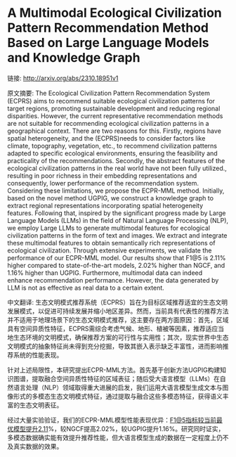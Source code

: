 # A Multimodal Ecological Civilization Pattern Recommendation Method Based on Large Language Models and Knowledge Graph

链接: http://arxiv.org/abs/2310.18951v1

原文摘要:
The Ecological Civilization Pattern Recommendation System (ECPRS) aims to
recommend suitable ecological civilization patterns for target regions,
promoting sustainable development and reducing regional disparities. However,
the current representative recommendation methods are not suitable for
recommending ecological civilization patterns in a geographical context. There
are two reasons for this. Firstly, regions have spatial heterogeneity, and the
(ECPRS)needs to consider factors like climate, topography, vegetation, etc., to
recommend civilization patterns adapted to specific ecological environments,
ensuring the feasibility and practicality of the recommendations. Secondly, the
abstract features of the ecological civilization patterns in the real world
have not been fully utilized., resulting in poor richness in their embedding
representations and consequently, lower performance of the recommendation
system. Considering these limitations, we propose the ECPR-MML method.
Initially, based on the novel method UGPIG, we construct a knowledge graph to
extract regional representations incorporating spatial heterogeneity features.
Following that, inspired by the significant progress made by Large Language
Models (LLMs) in the field of Natural Language Processing (NLP), we employ
Large LLMs to generate multimodal features for ecological civilization patterns
in the form of text and images. We extract and integrate these multimodal
features to obtain semantically rich representations of ecological
civilization. Through extensive experiments, we validate the performance of our
ECPR-MML model. Our results show that F1@5 is 2.11% higher compared to
state-of-the-art models, 2.02% higher than NGCF, and 1.16% higher than UGPIG.
Furthermore, multimodal data can indeed enhance recommendation performance.
However, the data generated by LLM is not as effective as real data to a
certain extent.

中文翻译:
生态文明模式推荐系统（ECPRS）旨在为目标区域推荐适宜的生态文明发展模式，以促进可持续发展并缩小地区差异。然而，当前具有代表性的推荐方法并不适用于地理场景下的生态文明模式推荐，这主要存在两方面原因：首先，区域具有空间异质性特征，ECPRS需综合考虑气候、地形、植被等因素，推荐适应当地生态环境的文明模式，确保推荐方案的可行性与实用性；其次，现实世界中生态文明模式的抽象特征尚未得到充分挖掘，导致其嵌入表示缺乏丰富性，进而影响推荐系统的性能表现。

针对上述局限性，本研究提出ECPR-MML方法。首先基于创新方法UGPIG构建知识图谱，提取融合空间异质性特征的区域表征；随后受大语言模型（LLMs）在自然语言处理（NLP）领域取得重大进展的启发，我们运用大语言模型生成文本与图像形式的多模态生态文明模式特征，通过提取与融合这些多模态特征，获得语义丰富的生态文明表征。

经过大量实验验证，我们的ECPR-MML模型性能表现优异：F1@5指标较当前最优模型提升2.11%，较NGCF提高2.02%，较UGPIG提升1.16%。研究同时证实，多模态数据确实能有效提升推荐性能，但大语言模型生成的数据在一定程度上仍不及真实数据的效果。

